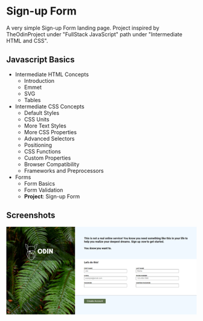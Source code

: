 # Sign-up Form

A very simple Sign-up Form landing page. Project inspired by TheOdinProject under "FullStack JavaScript" path under "Intermediate HTML and CSS".

## Javascript Basics

- Intermediate HTML Concepts
  - Introduction
  - Emmet
  - SVG
  - Tables
- Intermediate CSS Concepts
  - Default Styles
  - CSS Units
  - More Text Styles
  - More CSS Properties
  - Advanced Selectors
  - Positioning
  - CSS Functions
  - Custom Properties
  - Browser Compatibility
  - Frameworks and Preprocessors
- Forms
  - Form Basics
  - Form Validation
  - <b>Project</b>: Sign-up Form

## Screenshots

<img src = "https://github.com/Onionie/TheOdinProject/blob/main/6_SignUp_Form/public/Screenshot/1.PNG">
